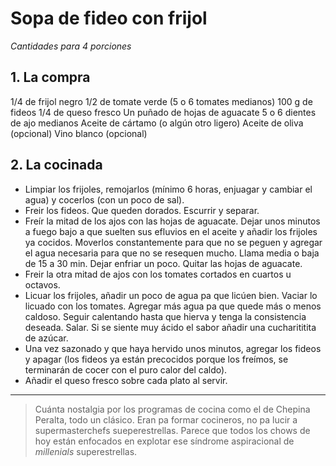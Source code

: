 # Sopa de fideo con frijol

_Cantidades para 4 porciones_

## 1. La compra

1/4 de frijol negro
1/2 de tomate verde (5 o 6 tomates medianos)
100 g de fideos
1/4 de queso fresco
Un puñado de hojas de aguacate
5 o 6 dientes de ajo medianos
Aceite de cártamo (o algún otro ligero)
Aceite de oliva (opcional)
Vino blanco (opcional)

## 2. La cocinada

* Limpiar los frijoles, remojarlos (mínimo 6 horas, enjuagar y cambiar el agua) y cocerlos (con un poco de sal).
* Freir los fideos. Que queden dorados. Escurrir y separar.
* Freír la mitad de los ajos con las hojas de aguacate. Dejar unos minutos a fuego bajo a que suelten sus efluvios en el aceite y añadir los frijoles ya cocidos. Moverlos constantemente para que no se peguen y agregar el agua necesaria para que no se resequen mucho. Llama media o baja de 15 a 30 min. Dejar enfriar un poco. Quitar las hojas de aguacate.
* Freir la otra mitad de ajos con los tomates cortados en cuartos u octavos.
* Licuar los frijoles, añadir un poco de agua pa que licúen bien. Vaciar lo licuado con los tomates. Agregar más agua pa que quede más o menos caldoso. Seguir calentando hasta que hierva y tenga la consistencia deseada. Salar. Si se siente muy ácido el sabor añadir una cucharititita de azúcar.
* Una vez sazonado y que haya hervido unos minutos, agregar los fideos y apagar (los fideos ya están precocidos porque los freímos, se terminarán de cocer con el puro calor del caldo).
* Añadir el queso fresco sobre cada plato al servir.

* * *

> Cuánta nostalgia por los programas de cocina como el de Chepina Peralta, todo un clásico. Eran pa formar cocineros, no pa lucir a supermasterchefs sueperestrellas. Parece que todos los chows de hoy están enfocados en explotar ese síndrome aspiracional de _millenials_ superestrellas.
